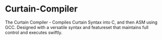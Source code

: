 # Curtain-Compiler
The Curtain Compiler - Compiles Curtain Syntax into C, and then ASM using GCC. Designed with a versatile syntax and featureset that maintains full control and executes swiftly.
